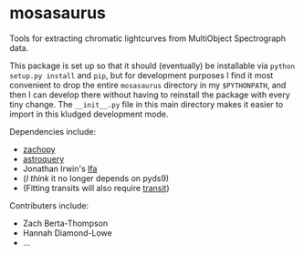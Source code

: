 # mosasaurus
Tools for extracting chromatic lightcurves from MultiObject Spectrograph data.

This package is set up so that it should (eventually) be installable via `python setup.py install` and `pip`, but for development purposes I find it most convenient to drop the entire `mosasaurus` directory in my `$PYTHONPATH`, and then I can develop there without having to reinstall the package with every tiny change. The `__init__.py` file in this main directory makes it easier to import in this kludged development mode.

Dependencies include:

+ [zachopy](https://github.com/zkbt/zachopy)
+ [astroquery](https://github.com/astropy/astroquery)
+ Jonathan Irwin's [lfa](https://github.com/mdwarfgeek/lib)
+ (*I think* it no longer depends on pyds9)
+ (Fitting transits will also require [transit](https://github.com/zkbt/transit))

Contributers include:

+ Zach Berta-Thompson
+ Hannah Diamond-Lowe
+ ...
